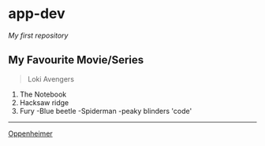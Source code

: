  # app-dev
*My first repository*

## My Favourite Movie/Series
> Loki
> Avengers
1. The Notebook
2. Hacksaw ridge
3. Fury
   -Blue beetle
   -Spiderman
   -peaky blinders
'code'
---
[Oppenheimer](https://movies7.to/movie/oppenheimer-j2r74/1-1)
